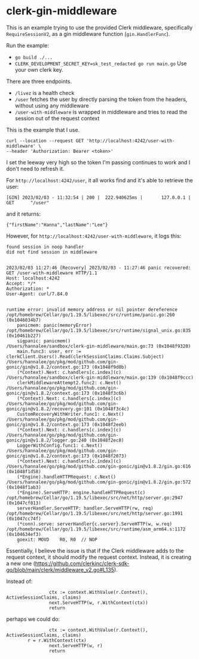 # clerk-gin-middleware

This is an example trying to use the provided Clerk middleware, specifically `RequireSessionV2`, as a gin middleware function (`gin.HandlerFunc`).

Run the example:

- `go build ./...`
- `CLERK_DEVELOPMENT_SECRET_KEY=sk_test_redacted go run main.go` Use your own clerk key.

There are three endpoints.

- `/livez` is a health check
- `/user` fetches the user by directly parsing the token from the headers, without using any middleware
- `/user-with-middleware` is wrapped in middleware and tries to read the session out of the request context

This is the example that I use.

```
curl --location --request GET 'http://localhost:4242/user-with-middleware' \
--header 'Authorization: Bearer <token>'
```

I set the leeway very high so the token I'm passing continues to work and I don't need to refresh it.

For `http://localhost:4242/user`, it all works find and it's able to retrieve the user:

```
[GIN] 2023/02/03 - 11:32:54 | 200 |  222.940625ms |       127.0.0.1 | GET      "/user"
```

and it returns:

```
{"firstName":"Hanna","lastName":"Lee"}
```

However, for `http://localhost:4242/user-with-middleware`, it logs this:

```
found session in noop handler
did not find session in middleware


2023/02/03 11:27:46 [Recovery] 2023/02/03 - 11:27:46 panic recovered:
GET /user-with-middleware HTTP/1.1
Host: localhost:4242
Accept: */*
Authorization: *
User-Agent: curl/7.84.0


runtime error: invalid memory address or nil pointer dereference
/opt/homebrew/Cellar/go/1.19.5/libexec/src/runtime/panic.go:260 (0x1046034b7)
	panicmem: panic(memoryError)
/opt/homebrew/Cellar/go/1.19.5/libexec/src/runtime/signal_unix.go:835 (0x10461b227)
	sigpanic: panicmem()
/Users/hannalee/sandbox/clerk-gin-middleware/main.go:73 (0x1048f9320)
	main.func3: user, err := clerkClient.Users().Read(clerkSessionClaims.Claims.Subject)
/Users/hannalee/go/pkg/mod/github.com/gin-gonic/gin@v1.8.2/context.go:173 (0x1048f9d0b)
	(*Context).Next: c.handlers[c.index](c)
/Users/hannalee/sandbox/clerk-gin-middleware/main.go:139 (0x1048f9ccc)
	clerkMiddlewareAttempt2.func2: c.Next()
/Users/hannalee/go/pkg/mod/github.com/gin-gonic/gin@v1.8.2/context.go:173 (0x1048f3c6b)
	(*Context).Next: c.handlers[c.index](c)
/Users/hannalee/go/pkg/mod/github.com/gin-gonic/gin@v1.8.2/recovery.go:101 (0x1048f3c4c)
	CustomRecoveryWithWriter.func1: c.Next()
/Users/hannalee/go/pkg/mod/github.com/gin-gonic/gin@v1.8.2/context.go:173 (0x1048f2eeb)
	(*Context).Next: c.handlers[c.index](c)
/Users/hannalee/go/pkg/mod/github.com/gin-gonic/gin@v1.8.2/logger.go:240 (0x1048f2ec8)
	LoggerWithConfig.func1: c.Next()
/Users/hannalee/go/pkg/mod/github.com/gin-gonic/gin@v1.8.2/context.go:173 (0x1048f2073)
	(*Context).Next: c.handlers[c.index](c)
/Users/hannalee/go/pkg/mod/github.com/gin-gonic/gin@v1.8.2/gin.go:616 (0x1048f1d58)
	(*Engine).handleHTTPRequest: c.Next()
/Users/hannalee/go/pkg/mod/github.com/gin-gonic/gin@v1.8.2/gin.go:572 (0x1048f1ab3)
	(*Engine).ServeHTTP: engine.handleHTTPRequest(c)
/opt/homebrew/Cellar/go/1.19.5/libexec/src/net/http/server.go:2947 (0x1047cf813)
	serverHandler.ServeHTTP: handler.ServeHTTP(rw, req)
/opt/homebrew/Cellar/go/1.19.5/libexec/src/net/http/server.go:1991 (0x1047cc74f)
	(*conn).serve: serverHandler{c.server}.ServeHTTP(w, w.req)
/opt/homebrew/Cellar/go/1.19.5/libexec/src/runtime/asm_arm64.s:1172 (0x104634ef3)
	goexit: MOVD	R0, R0	// NOP
```

Essentially, I believe the issue is that if the Clerk middleware adds to the request context, it should modify the request context. Instead, it is creating a new one (https://github.com/clerkinc/clerk-sdk-go/blob/main/clerk/middleware_v2.go#L135).

Instead of:

```
				ctx := context.WithValue(r.Context(), ActiveSessionClaims, claims)
				next.ServeHTTP(w, r.WithContext(ctx))
				return
```

perhaps we could do:

```
				ctx := context.WithValue(r.Context(), ActiveSessionClaims, claims)
        r = r.WithContext(ctx)
				next.ServeHTTP(w, r)
				return
```
